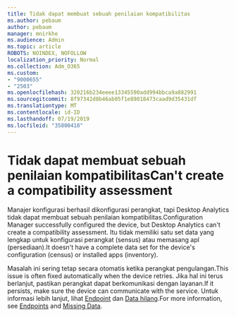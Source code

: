 ```yaml
---
title: Tidak dapat membuat sebuah penilaian kompatibilitas
ms.author: pebaum
author: pebaum
manager: mnirkhe
ms.audience: Admin
ms.topic: article
ROBOTS: NOINDEX, NOFOLLOW
localization_priority: Normal
ms.collection: Adm_O365
ms.custom:
- "9000655"
- "2503"
ms.openlocfilehash: 320216b234eeee13345590add994bbca9a882991
ms.sourcegitcommit: 8f97342d8b46ab05f1e89018473caad9d35431df
ms.translationtype: MT
ms.contentlocale: id-ID
ms.lasthandoff: 07/19/2019
ms.locfileid: "35800418"
---
```

# <a name="cant-create-a-compatibility-assessment"></a><span data-ttu-id="e119a-102">Tidak dapat membuat sebuah penilaian kompatibilitas</span><span class="sxs-lookup"><span data-stu-id="e119a-102">Can't create a compatibility assessment</span></span>

<span data-ttu-id="e119a-103">Manajer konfigurasi berhasil dikonfigurasi perangkat, tapi Desktop Analytics tidak dapat membuat sebuah penilaian kompatibilitas.</span><span class="sxs-lookup"><span data-stu-id="e119a-103">Configuration Manager successfully configured the device, but Desktop Analytics can't create a compatibility assessment.</span></span> <span data-ttu-id="e119a-104">Itu tidak memiliki satu set data yang lengkap untuk konfigurasi perangkat (sensus) atau memasang apl (persediaan).</span><span class="sxs-lookup"><span data-stu-id="e119a-104">It doesn't have a complete data set for the device's configuration (census) or installed apps (inventory).</span></span>

<span data-ttu-id="e119a-105">Masalah ini sering tetap secara otomatis ketika perangkat pengulangan.</span><span class="sxs-lookup"><span data-stu-id="e119a-105">This issue is often fixed automatically when the device retries.</span></span> <span data-ttu-id="e119a-106">Jika hal ini terus berlanjut, pastikan perangkat dapat berkomunikasi dengan layanan.</span><span class="sxs-lookup"><span data-stu-id="e119a-106">If it persists, make sure the device can communicate with the service.</span></span> <span data-ttu-id="e119a-107">Untuk informasi lebih lanjut, lihat [Endpoint](https://docs.microsoft.com/sccm/desktop-analytics/enable-data-sharing#endpoints) dan [Data hilang](https://docs.microsoft.com/sccm/desktop-analytics/monitor-connection-health#missing-data).</span><span class="sxs-lookup"><span data-stu-id="e119a-107">For more information, see [Endpoints](https://docs.microsoft.com/sccm/desktop-analytics/enable-data-sharing#endpoints) and [Missing Data](https://docs.microsoft.com/sccm/desktop-analytics/monitor-connection-health#missing-data).</span></span>
